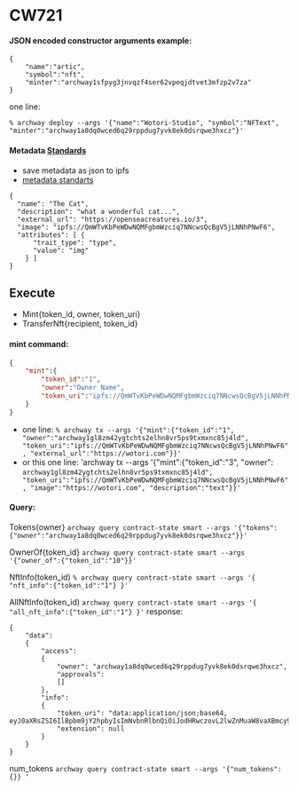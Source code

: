 # CW721

#### JSON encoded constructor arguments example:
```
{
    "name":"artic",
    "symbol":"nft",
    "minter":"archway1sfpyg3jnvqzf4ser62vpeqjdtvet3mfzp2v7za"
}
```
one line:
```
% archway deploy --args '{"name":"Wotori-Studio", "symbol":"NFText", "minter":"archway1a8dq0wced6q29rppdug7yvk8ek0dsrqwe3hxcz"}'
```

#### Metadata [Standards](https://docs.opensea.io/docs/metadata-standards)
- save metadata as json to ipfs
- [metadata standarts](https://docs.opensea.io/docs/metadata-standards)
```
{
  "name": "The Cat",
  "description": "what a wonderful cat...", 
  "external_url": "https://openseacreatures.io/3", 
  "image": "ipfs://QmWTvKbPeWDwNQMFgbmWzciq7NNcwsQcBgV5jLNNhPNwF6", 
  "attributes": [ {
      "trait_type": "type", 
      "value": "img"
    } ]
}
```

## Execute
- Mint{token_id, owner, token_uri}
- TransferNft{recipient, token_id}

#### mint command:
```json
{
    "mint":{
        "token_id":"1",
        "owner":"Owner Name",
        "token_uri":"ipfs://QmWTvKbPeWDwNQMFgbmWzciq7NNcwsQcBgV5jLNNhPNwF6"
    }
}
```
- one line: `% archway tx --args '{"mint":{"token_id":"1", "owner":"archway1gl8zm42ygtchts2elhn8vr5ps9txmxnc85j4ld", "token_uri":"ipfs://QmWTvKbPeWDwNQMFgbmWzciq7NNcwsQcBgV5jLNNhPNwF6", "external_url":"https://wotori.com"}}'`
- or this one line: 'archway tx --args '{"mint":{"token_id":"3", "owner": `archway1gl8zm42ygtchts2elhn8vr5ps9txmxnc85j4ld", "token_uri":"ipfs://QmWTvKbPeWDwNQMFgbmWzciq7NNcwsQcBgV5jLNNhPNwF6", "image":"https://wotori.com", "description":"text"}}'`

#### Query:
Tokens{owner}
`archway query contract-state smart --args '{"tokens":{"owner":"archway1a8dq0wced6q29rppdug7yvk8ek0dsrqwe3hxcz"}}'`

OwnerOf{token_id}
`archway query contract-state smart --args '{"owner_of":{"token_id":"10"}}'`

NftInfo(token_id)
`% archway query contract-state smart --args '{ "nft_info":{"token_id":"1"} }'`

AllNftInfo(token_id)
`archway query contract-state smart --args '{ "all_nft_info":{"token_id":"1"} }'`
response:
```
{
    "data":
    {
        "access":
        {
            "owner": "archway1a8dq0wced6q29rppdug7yvk8ek0dsrqwe3hxcz",
            "approvals":
            []
        },
        "info":
        {
            "token_uri": "data:application/json;base64, eyJ0aXRsZSI6IlBpbm9jY2hpbyIsImNvbnRlbnQiOiJodHRwczovL2lwZnMuaW8vaXBmcy9RbVNKenJXelRIbm9nM3hCRUxYNk1rZEF4TEVLWURzVlU5Z1hURW1aaE14NE5yIiwidHlwZSI6InRleHQifQ==",
            "extension": null
        }
    }
}
```


num_tokens
`archway query contract-state smart --args '{"num_tokens":{}} '`